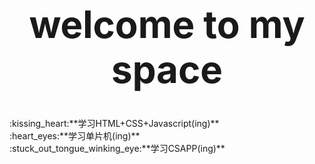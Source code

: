 <div align="center">
    <h1 style="font-size: 60px;">welcome to my space</h1>
</div>
:kissing_heart:**学习HTML+CSS+Javascript(ing)** <br>
:heart_eyes:**学习单片机(ing)** ​<br>
:stuck_out_tongue_winking_eye:**学习CSAPP(ing)** <br>
